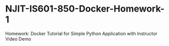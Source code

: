 # NJIT-IS601-850-Docker-Homework-1
Homework: Docker Tutorial for Simple Python Application with Instructor Video Demo
